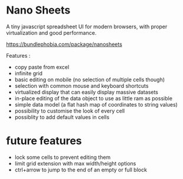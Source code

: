 # Nano Sheets

A tiny javascript spreadsheet UI for modern browsers, with proper virtualization and good performance.

https://bundlephobia.com/package/nanosheets

Features :
- copy paste from excel
- infinite grid
- basic editing on mobile (no selection of multiple cells though)
- selection with common mouse and keyboard shortcuts
- virtualized display that can easily display massive datasets
- in-place editing of the data object to use as little ram as possible
- simple data model (a flat hash map of coordinates to string values)
- possibility to customise the look of every cell
- possiblity to add default values in cells 

# future features
- lock some cells to prevent editing them 
- limit grid extension with max width/height options
- ctrl+arrow to jump to the end of an empty or full block